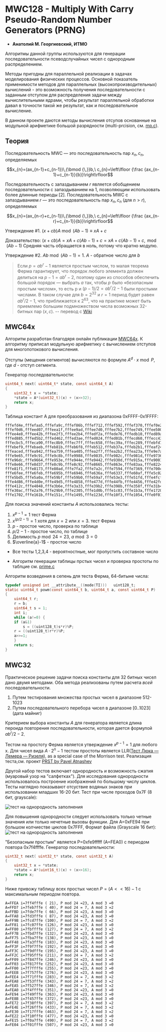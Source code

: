 # MWC128 - Multiply With Carry Рseudo-Random Number Generators  (PRNG)

* __Анатолий М. Георгиевский, ИТМО__

Алгоритмы данной группы используются для генерации последовательности псеводслучайных чисел с однородным распределением.

Методы пригодны для параллельной реализации в задачах моделирования физических процессов. Основной показатель применимости методов для параллельных (высокопроизводительных) вычислений - это возможность получения последовательности с заданным отступом для распределения задачи между вычислительными ядрами, чтобы результат параллельной обработки давал в точности такой же результат, как и последовательное вычисление. 

В данном проекте даются методы вычисления отсупов основанные на модульной арифметике большой разрядности (multi-prcision, см. [mp.c](mp.c)). 

## Теория

Последовательность MWC — это последовательность пар $x_{n},c_{n}$, определяемых
```math
x_{n}=(ax_{n-1}+c_{n-1})\,{\bmod {\,}}b,\ c_{n}=\left\lfloor {\frac {ax_{n-1}+c_{n-1}}{b}}\right\rfloor
```

Последовательность с запаздыванием $r$ является обобщением последовательности с запаздыванием на 1, 
позволяющим использовать более длинные периоды [2]. Последовательность MWC с запаздыванием $r$ — это последовательность пар $x_{n},c_{n}$ (для $n>r$), определяемых
```math
x_{n}=(ax_{n-r}+c_{n-1})\,{\bmod {\,}}b,\ c_{n}=\left\lfloor {\frac {ax_{n-r}+c_{n-1}}{b}}\right\rfloor
```


Утверждение #1. $(x+c b)A \bmod (Ab - 1) \equiv xA + c$

Доказательство:
$(x+cb)A  = xA + c(Ab-1) + c = xA + c(Ab-1) + c, \bmod (Ab - 1)$
Средняя часть обращается в ноль, потому что кратно модулю. 

Утверждение #2. $Ab \bmod (Ab - 1) = 1$. $А$ - обратное число для $b$

> Если $p = ab^r − 1$ является простым числом, то малая теорема Ферма гарантирует, что порядок любого элемента должен делиться на $p − 1 = ab^r − 2$, поэтому один из способов обеспечить большой порядок — выбрать $a$ так, 
чтобы $p$ было «безопасным простым числом», то есть p и $(p − 1)/2 = ab^r/2 − 1$ были простыми числами. В таком случае для $b = 2^{32}$ и $r = 1$ период будет равен $ab^r/2 − 1$, что приближается к $2^{63}$, что на практике может быть приемлемо большим подмножеством числа возможных 32-битных пар $(x, c)$.
-- перевод с [Wiki](https://en.wikipedia.org/wiki/Multiply-with-carry_pseudorandom_number_generator)

## MWC64x

Алгоритм разработан благодяря онлайн публикации [MWC64x](https://cas.ee.ic.ac.uk/people/dt10/research/rngs-gpu-mwc64x.html). К алгоритму приписал модульную арифметику с вычислением отступов для многопотокового вычисления. 

Отступы (мещения сегментов) вычисляются по формуле $A^d \cdot x \bmod P$, где $d$ - отступ сегмента. 

Генератор последовательности:
```c
uint64_t next( uint64_t* state, const uint64_t A)
{
    uint32_t x = *state;
    *state = A*(uint32_t)(x) + (x>>32);
    return x;
}
```
Таблица констант A для преобразования из диапазона 0xFFFF-0x1FFFF:
```
fffefd4e,fffefaa5,fffefa9c,fffef86b,fffef712,fffef592,fffef370,fffef0e2,
fffef0d6,fffeed07,fffeea1f,fffee9ad,fffee7d0,fffee7b2,fffee749,fffee500,
fffee4e8,fffee42b,fffee2f3,fffee2b4,fffedf2a,fffede76,fffedb10,fffed89a,
fffed885,fffed5b2,fffed462,fffed3ae,fffed024,fffed01b,fffecd60,fffecc43,
fffecbc5,fffeca90,fffec8b9,fffec7ff,fffec658,fffec39a,fffec289,fffebfd7,
fffebef9,fffebaeb,fffeb81b,fffeb6f8,fffeb512,fffeb37a,fffeb2b1,fffeaf24,
fffeaced,fffea942,fffea759,fffea405,fffea2f7,fffea2b2,fffea23a,fffe9e7a,
fffe9e65,fffe9c91,fffe9c8b,fffe9988,fffe9835,fffe982c,fffe981d,fffe9736,
fffe96dc,fffe9664,fffe953e,fffe944e,fffe9442,fffe930d,fffe915a,fffe9001,
fffe8e66,fffe8d37,fffe8c9b,fffe8c92,fffe8665,fffe863e,fffe83aa,fffe8224,
fffe81f1,fffe8173,fffe80ad,fffe7fa2,fffe7a2c,fffe7594,fffe7369,fffe700c,
fffe6fee,fffe6feb,fffe695b,fffe6946,fffe636a,fffe6337,fffe60af,fffe5c02,
fffe5bd5,fffe5a0a,fffe59bf,fffe59b0,fffe59a7,fffe53e3,fffe51fd,fffe4fcf,
fffe4d86,fffe4d0e,fffe49d5,fffe4858,fffe477d,fffe44fb,fffe4456,fffe42fd,
fffe412c,fffe4048,fffe3b6e,fffe3a33,fffe39b2,fffe398b,fffe358f,fffe31b4,
fffe30ac,fffe2a76,fffe29b9,fffe2305,fffe1d0b,fffe1c03,fffe1b3a,fffe1720,
fffe1702,fffe161b,fffe151c,fffe1495,fffe123d,fffe10f3,fffe1054,fffe0f01,
```
Для поиска значений константы $A$ использовались тесты:
1. $x^{p-1}=1$ тест Ферма
2. $x^{(p/2-1)}=1$ хотя для $x=2$ или $x=3$. тест Ферма
3. $p$ - простое число, проверка по таблице
4. $p/2-1$ - простое число, по таблице
5. Делимость $p \bmod {24} = 23$, $a \bmod {3} = 0$
6. $\overline{a}-1$ - простое число

* Все тесты 1,2,3,4 - вероятностные, мог пропустить составное число

* Алгоритм генерации таблицы прстых чисел и проверка простоты по таблцие см. [prime.c](prime.c)

Алгоритм возведения в сепень для теста Ферма, 64-битыне числа:
```c
typedef unsigned int __attribute__((mode(TI)))   uint128_t;
static uint64_t powm(const uint64_t b, uint64_t a, const uint64_t P)
{
    uint64_t r;
    r = b;
    uint64_t s = 1;
    int i;
    while (a!=0) {
	if (a&1) 
		s = ((uint128_t)s*r)%P;
	r = ((uint128_t)r*r)%P;
	a>>=1;
    }
    return s;
}
```
  
## MWC32

Практическое решение задачи поиска константы для 32 битных чисел дано двумя методами. Оба метода реализованы путем расчета *всей* последовательности.
1. Путем тестирования множества простых чисел в диапазоне 512-1023
2. Путем последовательного перебора чисел в диапазоне [0..1023] (дата майниг)

Критерием выбора константы $A$ для генератора является длина пероида повторения последовательности, которая дается формулой $ab^r/2 − 2$.

Тестом на простоту Ферма является утверждение $x^{p-1} = 1$ для любого x.
Для чисел вида $A\cdot 2^{n} -1$ тестом простоты является LLR([Тест Люка — Лемера — Ризеля](https://en.wikipedia.org/wiki/Lucas%E2%80%93Lehmer%E2%80%93Riesel_test)), as a special case of the Morrison test. Реализация теста,см. проект [PRST by Pavel Atnashev](https://github.com/patnashev/prst)

Другой набор тестов включает однородность и возможность сжатия (муаровый узор на "салфетках"). Для исследования однородности использовалось построение изображений по большому числу циклов. Тесты наглядно показывают отсуствие водяных знаков при использовании младших 16-20 бит. Тест при числе проходов 0x7F (8 бит, grayscale):

![тест на однородность заполнения](test.png)

Для повышения однородности следует использовать только четные значения или только нечетные вызовы функции. 
Для A=0xFE94 при большом колчиестве циклов 0x7FFF, Формат файла (Grayscale 16 бит):
![тест на однородность заполнения](0xFE94.png)

"Безопасным простым" является P=0xfe9fffff (A=FEA0) с периодом повтора 0x7f4ffffe.
Генератор последовательности:
```c
uint32_t next( uint32_t* state, const uint32_t A)
{
	uint32_t x = *state;
	*state = A*(uint16_t)(x) + (x>>16);
    return x;
}
```
Ниже привожу таблицу всех простых чисел $P= (A<<16)-1$ c максимальным периодом повтора.
```
A=FFEA i=7ff4fffe ( 21), P mod 24 =23, A mod 3 =0
A=FFD7 i=7feb7ffe ( 40), P mod 24 = 7, A mod 3 =2
A=FFBD i=7fde7ffe ( 66), P mod 24 =23, A mod 3 =0
A=FFA8 i=7fd3fffe ( 87), P mod 24 =23, A mod 3 =0
A=FF9B i=7fcd7ffe (100), P mod 24 = 7, A mod 3 =2
A=FF81 i=7fc07ffe (126), P mod 24 =23, A mod 3 =0
A=FF80 i=7fbffffe (127), P mod 24 = 7, A mod 3 =2
A=FF7B i=7fbd7ffe (132), P mod 24 =23, A mod 3 =0
A=FF75 i=7fba7ffe (138), P mod 24 =23, A mod 3 =0
A=FF48 i=7fa3fffe (183), P mod 24 =23, A mod 3 =0
A=FF3F i=7f9f7ffe (192), P mod 24 =23, A mod 3 =0
A=FF3C i=7f9dfffe (195), P mod 24 =23, A mod 3 =0
A=FF2C i=7f95fffe (211), P mod 24 = 7, A mod 3 =2
A=FF09 i=7f847ffe (246), P mod 24 =23, A mod 3 =0
A=FF03 i=7f817ffe (252), P mod 24 =23, A mod 3 =0
A=FF00 i=7f7ffffe (255), P mod 24 =23, A mod 3 =0
A=FEEB i=7f757ffe (276), P mod 24 =23, A mod 3 =0
A=FEE4 i=7f71fffe (283), P mod 24 = 7, A mod 3 =2
A=FEA8 i=7f53fffe (343), P mod 24 = 7, A mod 3 =2
A=FEA5 i=7f527ffe (346), P mod 24 = 7, A mod 3 =2
A=FEA0 i=7f4ffffe (351), P mod 24 =23, A mod 3 =0
A=FE94 i=7f49fffe (363), P mod 24 =23, A mod 3 =0
A=FE8B i=7f457ffe (372), P mod 24 =23, A mod 3 =0
A=FE72 i=7f38fffe (397), P mod 24 = 7, A mod 3 =2
A=FE4E i=7f26fffe (433), P mod 24 = 7, A mod 3 =2
A=FE30 i=7f17fffe (463), P mod 24 = 7, A mod 3 =2
A=FE22 i=7f10fffe (477), P mod 24 =23, A mod 3 =0
A=FE15 i=7f0a7ffe (490), P mod 24 = 7, A mod 3 =2
A=FE04 i=7f01fffe (507), P mod 24 =23, A mod 3 =0
```
